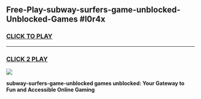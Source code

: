 
## Free-Play-subway-surfers-game-unblocked-Unblocked-Games #l0r4x
<h3>
<a href="https://news.freeplayer.one?title=subway-surfers-game-unblocked&ref=8M">CLICK TO PLAY</a></h3>
<hr>

<h3>
<a href="https://news.freeplayer.one?title=subway-surfers-game-unblocked&ref=8M">CLICK 2 PLAY</a>
  
</h3>

<a href="https://news.freeplayer.one?title=subway-surfers-game-unblocked&ref=8M"><img src="https://clearcache.store/games.png"></a>


**subway-surfers-game-unblocked games unblocked: Your Gateway to Fun and Accessible Online Gaming**

